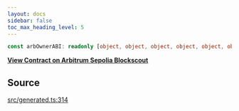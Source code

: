 ```yaml
---
layout: docs
sidebar: false
toc_max_heading_level: 5
---
```


```ts
const arbOwnerABI: readonly [object, object, object, object, object, object, object, object, object, object, object, object, object, object, object, object, object, object, object, object, object, object, object, object, object, object, object];
```

[__View Contract on Arbitrum Sepolia Blockscout__](https://sepolia-explorer.arbitrum.io/address/0x0000000000000000000000000000000000000070)

## Source

[src/generated.ts:314](https://github.com/OffchainLabs/arbitrum-orbit-sdk/blob/27c24d61cdc7e62a81af29bd04f39d5a3549ecb3/src/generated.ts#L314)
